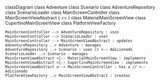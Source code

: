 classDiagram
    class Adventure
    class Scenario
    class AdventureRepository
    class ScenarioLoader
    class MainScreenController
    class MainScreenViewAbstract {
        <<Abstract>>
    }
    class MaterialMainScreenView
    class CupertinoMainScreenView
    class PlatformViewFactory

    MainScreenController --> AdventureRepository : uses
    MainScreenController --> ScenarioLoader : uses
    MainScreenController --> MainScreenViewAbstract : updates
    AdventureRepository ..> Adventure : manages
    AdventureRepository ..> Scenario : uses // <-- Adicionado
    ScenarioLoader ..> Scenario : manages
    MainScreenViewAbstract <|-- MaterialMainScreenView : implements
    MainScreenViewAbstract <|-- CupertinoMainScreenView : implements
    MainScreenViewAbstract o--> MainScreenController : has a // <-- Adicionado
    PlatformViewFactory ..> MainScreenViewAbstract : creates